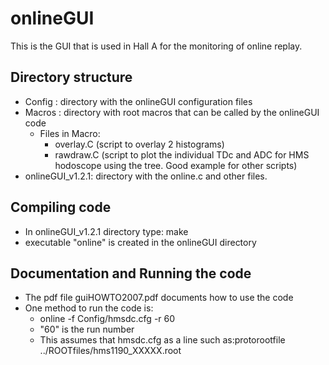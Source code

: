 onlineGUI
============================================
This is the GUI that is used in Hall A for the monitoring of online replay.

Directory structure
----------------------
* Config : directory with the  onlineGUI configuration files
* Macros : directory with root macros that can be called by the onlineGUI code
  * Files in Macro: 
    *  overlay.C (script to overlay 2 histograms)
    * rawdraw.C (script to plot the individual TDc and ADC for HMS hodoscope using the tree. Good example for other scripts)
* onlineGUI_v1.2.1: directory with the online.c and other files.

Compiling code
----------------------
* In onlineGUI_v1.2.1 directory type: make
* executable "online" is created in the onlineGUI directory

Documentation and Running the code
----------------
* The pdf file  guiHOWTO2007.pdf documents how to use the code
* One method to run the code is:
  * online -f Config/hmsdc.cfg -r 60
  * "60" is the run number
  * This assumes that hmsdc.cfg as a line such as:protorootfile ../ROOTfiles/hms1190_XXXXX.root


